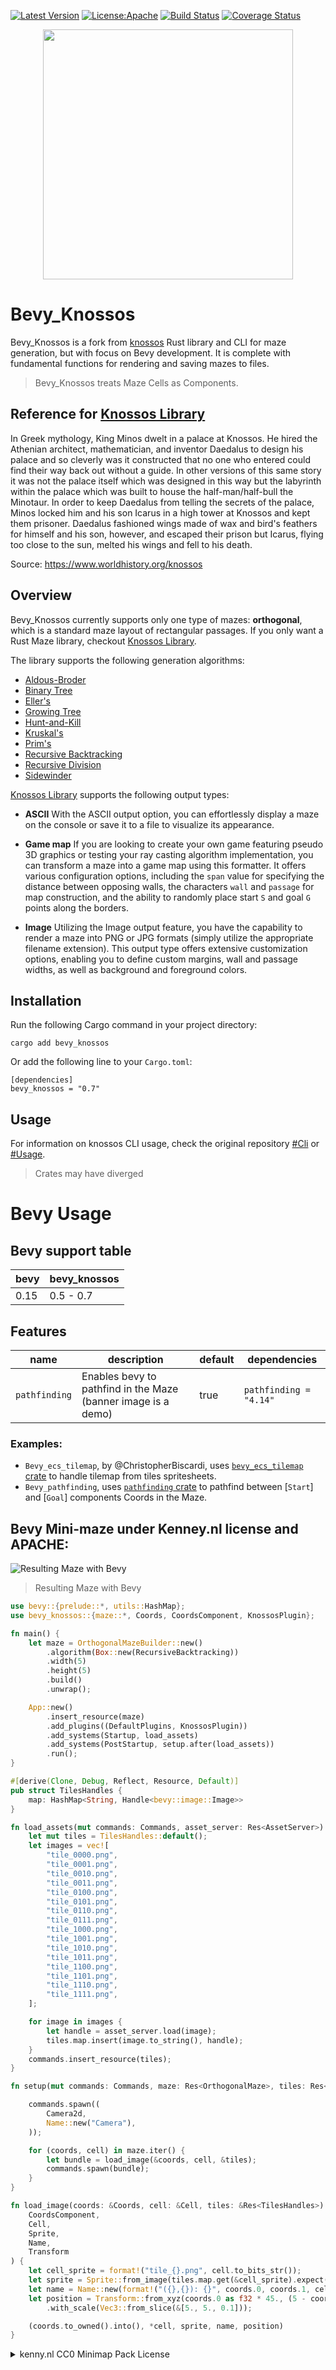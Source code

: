 [![Latest Version](https://img.shields.io/crates/v/bevy_knossos)](https://crates.io/crates/bevy_knossos)
[![License:Apache](https://img.shields.io/badge/License-Apache_2.0-blue.svg)](https://opensource.org/licenses/Apache-2.0)
[![Build Status](https://github.com/naomijub/bevy_knossos/actions/workflows/rust.yml/badge.svg?branch=main)](https://github.com/naomijub/bevy_knossos/actions/workflows/rust.yml)
[![Coverage Status](https://coveralls.io/repos/github/naomijub/bevy_knossos/badge.svg)](https://coveralls.io/github/naomijub/bevy_knossos)

<p align="center">
  <img src="assets/banner.png?raw=true" width="400" height="400">
</p>

# Bevy_Knossos

Bevy_Knossos is a fork from [knossos](https://github.com/unrenamed/knossos) Rust library and CLI for maze generation, but with focus on Bevy development. It is complete with fundamental functions for rendering and saving mazes to files.

> Bevy_Knossos treats Maze Cells as Components.

## Reference for [Knossos Library](https://github.com/unrenamed/knossos)

In Greek mythology, King Minos dwelt in a palace at Knossos. He hired the Athenian architect, mathematician, and inventor Daedalus to design his palace and so cleverly was it constructed that no one who entered could find their way back out without a guide. In other versions of this same story it was not the palace itself which was designed in this way but the labyrinth within the palace which was built to house the half-man/half-bull the Minotaur. In order to keep Daedalus from telling the secrets of the palace, Minos locked him and his son Icarus in a high tower at Knossos and kept them prisoner. Daedalus fashioned wings made of wax and bird's feathers for himself and his son, however, and escaped their prison but Icarus, flying too close to the sun, melted his wings and fell to his death.

Source: https://www.worldhistory.org/knossos

## Overview

Bevy_Knossos currently supports only one type of mazes: **orthogonal**, which is a standard maze layout of rectangular passages. If you only want a Rust Maze library, checkout [Knossos Library](https://github.com/unrenamed/knossos).

The library supports the following generation algorithms:

* [Aldous-Broder](https://weblog.jamisbuck.org/2011/1/17/maze-generation-aldous-broder-algorithm)
* [Binary Tree](https://weblog.jamisbuck.org/2011/2/1/maze-generation-binary-tree-algorithm)
* [Eller's](https://weblog.jamisbuck.org/2010/12/29/maze-generation-eller-s-algorithm)
* [Growing Tree](https://weblog.jamisbuck.org/2011/1/27/maze-generation-growing-tree-algorithm)
* [Hunt-and-Kill](https://weblog.jamisbuck.org/2011/1/24/maze-generation-hunt-and-kill-algorithm)
* [Kruskal's](https://weblog.jamisbuck.org/2011/1/3/maze-generation-kruskal-s-algorithm)
* [Prim's](https://weblog.jamisbuck.org/2011/1/10/maze-generation-prim-s-algorithm)
* [Recursive Backtracking](https://weblog.jamisbuck.org/2010/12/27/maze-generation-recursive-backtracking)
* [Recursive Division](https://weblog.jamisbuck.org/2011/1/12/maze-generation-recursive-division-algorithm)
* [Sidewinder](https://weblog.jamisbuck.org/2011/2/3/maze-generation-sidewinder-algorithm)

[Knossos Library](https://github.com/unrenamed/knossos) supports the following output types:

* **ASCII** With the ASCII output option, you can effortlessly display a maze on the console or save it to a file to visualize its appearance.

* **Game map** If you are looking to create your own game featuring pseudo 3D graphics or testing your ray casting algorithm implementation, you can transform a maze into a game map using this formatter. It offers various configuration options, including the `span` value for specifying the distance between opposing walls, the characters `wall` and `passage` for map construction, and the ability to randomly place start `S` and goal `G` points along the borders.

* **Image** Utilizing the Image output feature, you have the capability to render a maze into PNG or JPG formats (simply utilize the appropriate filename extension). This output type offers extensive customization options, enabling you to define custom margins, wall and passage widths, as well as background and foreground colors.

## Installation
Run the following Cargo command in your project directory:
```no_test
cargo add bevy_knossos
```

Or add the following line to your `Cargo.toml`:
```no_test
[dependencies]
bevy_knossos = "0.7"
```

## Usage

For information on knossos CLI usage, check the original repository [#Cli](https://github.com/unrenamed/knossos?tab=readme-ov-file#cli) or [#Usage](https://github.com/unrenamed/knossos?tab=readme-ov-file#usage). 

> Crates may have diverged

# Bevy Usage

## Bevy support table

| bevy | bevy_knossos |
| ---- | ------------ |
| 0.15 | 0.5 - 0.7    |

## Features

| name          | description | default| dependencies |
| ------------- | ----------- | ------ | ------------ |
| `pathfinding` | Enables bevy to pathfind in the Maze (banner image is a demo) | true | `pathfinding = "4.14"` |

### Examples:

- `Bevy_ecs_tilemap`, by @ChristopherBiscardi, uses [`bevy_ecs_tilemap` crate](https://crates.io/crates/bevy_ecs_tilemap) to handle tilemap from tiles spritesheets.
- `Bevy_pathfinding`, uses [`pathfinding` crate](https://crates.io/crates/pathfinding) to pathfind between [`Start`] and [`Goal`] components Coords in the Maze.

## Bevy Mini-maze under Kenney.nl license and APACHE:

![Resulting Maze with Bevy](./assets/bevy.png)
> Resulting Maze with Bevy

```rust
use bevy::{prelude::*, utils::HashMap};
use bevy_knossos::{maze::*, Coords, CoordsComponent, KnossosPlugin};

fn main() {
    let maze = OrthogonalMazeBuilder::new()
        .algorithm(Box::new(RecursiveBacktracking))
        .width(5)
        .height(5)
        .build()
        .unwrap();

    App::new()
        .insert_resource(maze)
        .add_plugins((DefaultPlugins, KnossosPlugin))
        .add_systems(Startup, load_assets)
        .add_systems(PostStartup, setup.after(load_assets))
        .run();
}

#[derive(Clone, Debug, Reflect, Resource, Default)]
pub struct TilesHandles {
    map: HashMap<String, Handle<bevy::image::Image>>
}

fn load_assets(mut commands: Commands, asset_server: Res<AssetServer>) {
    let mut tiles = TilesHandles::default();
    let images = vec![
        "tile_0000.png",
        "tile_0001.png",
        "tile_0010.png",
        "tile_0011.png",
        "tile_0100.png",
        "tile_0101.png",
        "tile_0110.png",
        "tile_0111.png",
        "tile_1000.png",
        "tile_1001.png",
        "tile_1010.png",
        "tile_1011.png",
        "tile_1100.png",
        "tile_1101.png",
        "tile_1110.png",
        "tile_1111.png",
    ];

    for image in images {
        let handle = asset_server.load(image);
        tiles.map.insert(image.to_string(), handle);
    }
    commands.insert_resource(tiles);
}

fn setup(mut commands: Commands, maze: Res<OrthogonalMaze>, tiles: Res<TilesHandles>) {

    commands.spawn((
        Camera2d,
        Name::new("Camera"),
    ));

    for (coords, cell) in maze.iter() {
        let bundle = load_image(&coords, cell, &tiles);
        commands.spawn(bundle);
    }
}

fn load_image(coords: &Coords, cell: &Cell, tiles: &Res<TilesHandles>) -> (
    CoordsComponent,
    Cell,
    Sprite,
    Name,
    Transform
) {
    let cell_sprite = format!("tile_{}.png", cell.to_bits_str());
    let sprite = Sprite::from_image(tiles.map.get(&cell_sprite).expect("All tiles should have been registered").clone());
    let name = Name::new(format!("({},{}): {}", coords.0, coords.1, cell));
    let position = Transform::from_xyz(coords.0 as f32 * 45., (5 - coords.1) as f32 * 45., 0.)
        .with_scale(Vec3::from_slice(&[5., 5., 0.1]));

    (coords.to_owned().into(), *cell, sprite, name, position)
}
```

<details>
<summary> kenny.nl CC0 Minimap Pack License </summary>
Minimap Pack (1.0)

Created/distributed by Kenney (www.kenney.nl)
Creation date: 05-11-2024

------------------------------

License: (Creative Commons Zero, CC0)
http://creativecommons.org/publicdomain/zero/1.0/

This content is free to use in personal, educational and commercial projects.

Support us by crediting Kenney or www.kenney.nl (this is not mandatory)

------------------------------

Donate:   http://support.kenney.nl
Patreon:  http://patreon.com/kenney/

Follow on Twitter for updates:
http://twitter.com/KenneyNL
</details>